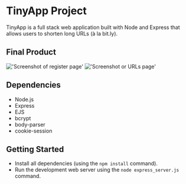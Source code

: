# TinyApp Project

TinyApp is a full stack web application built with Node and Express that allows users to shorten long URLs (à la bit.ly).

## Final Product

!['Screenshot of register page'](https://github.com/egomatsushita/LHL-W2D2-templateEngineEJS/blob/master/docs/register-page.png?raw=true)
!['Screenshot or URLs page'](https://github.com/egomatsushita/LHL-W2D2-templateEngineEJS/blob/master/docs/urls-page.png?raw=true)

## Dependencies

- Node.js
- Express
- EJS
- bcrypt
- body-parser
- cookie-session

## Getting Started

- Install all dependencies (using the `npm install` command).
- Run the development web server using the `node express_server.js` command.